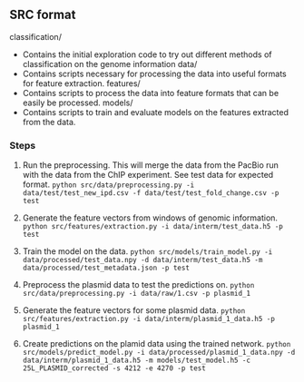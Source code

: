 ## SRC format
classification/
* Contains the initial exploration code to try out different methods of classification on the genome information
data/
* Contains scripts necessary for processing the data into useful formats for feature extraction.
features/
* Contains scripts to process the data into feature formats that can be easily be processed.
models/
* Contains scripts to train and evaluate models on the features extracted from the data.


### Steps

1) Run the preprocessing. This will merge the data from the PacBio run with the data from the ChIP experiment. See test data for expected format. 
`python src/data/preprocessing.py -i data/test/test_new_ipd.csv -f data/test/test_fold_change.csv -p test`

2) Generate the feature vectors from windows of genomic information.  
`python src/features/extraction.py -i data/interm/test_data.h5 -p test`

3) Train the model on the data. 
`python src/models/train_model.py -i data/processed/test_data.npy -d data/interm/test_data.h5 -m data/processed/test_metadata.json -p test`

4) Preprocess the plasmid data to test the predictions on. 
`python src/data/preprocessing.py -i data/raw/1.csv -p plasmid_1`

5) Generate the feature vectors for some plasmid data. 
`python src/features/extraction.py -i data/interm/plasmid_1_data.h5 -p plasmid_1`

6) Create predictions on the plamid data using the trained network. 
`python src/models/predict_model.py -i data/processed/plasmid_1_data.npy -d data/interm/plasmid_1_data.h5 -m models/test_model.h5 -c 25L_PLASMID_corrected -s 4212 -e 4270 -p test`

